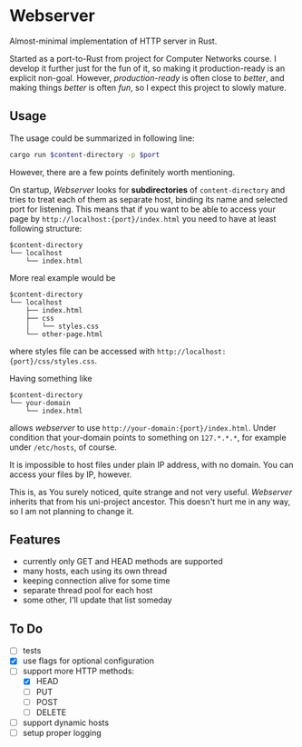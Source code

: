 # Webserver

Almost-minimal implementation of HTTP server in Rust.

Started as a port-to-Rust from project for Computer Networks course.
I develop it further just for the fun of it, so making it production-ready is an explicit non-goal.
However, *production-ready* is often close to *better*, and making things *better* is often *fun*, so I expect this project to slowly mature.

## Usage

The usage could be summarized in following line:

```sh
cargo run $content-directory -p $port
```

However, there are a few points definitely worth mentioning.

On startup, *Webserver* looks for **subdirectories** of `content-directory` and tries to treat each of them as separate host, binding its name and selected port for listening.
This means that if you want to be able to access your page by `http://localhost:{port}/index.html` you need to have at least following structure:

```text
$content-directory
└── localhost
    └── index.html
```

More real example would be

```text
$content-directory
└── localhost
    ├── index.html
    ├── css
    │   └── styles.css
    └── other-page.html
```

where styles file can be accessed with `http://localhost:{port}/css/styles.css`.

Having something like

```text
$content-directory
└── your-domain
    └── index.html
```

allows *webserver* to use `http://your-domain:{port}/index.html`.
Under condition that your-domain points to something on `127.*.*.*`, for example under `/etc/hosts`, of course.

It is impossible to host files under plain IP address, with no domain.
You can access your files by IP, however.

This is, as You surely noticed, quite strange and not very useful.
*Webserver* inherits that from his uni-project ancestor.
This doesn't hurt me in any way, so I am not planning to change it.

## Features

- currently only GET and HEAD methods are supported
- many hosts, each using its own thread
- keeping connection alive for some time
- separate thread pool for each host
- some other, I'll update that list someday

## To Do

- [ ] tests
- [x] use flags for optional configuration
- [ ] support more HTTP methods:
  - [x] HEAD
  - [ ] PUT
  - [ ] POST
  - [ ] DELETE
- [ ] support dynamic hosts
- [ ] setup proper logging

